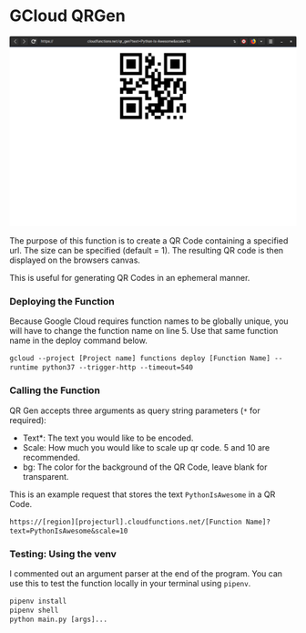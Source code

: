 # GCloud QRGen

<div style="align:center">
<img src="https://raw.githubusercontent.com/mikeymop/gcloudqrgen/master/example.png?token=AA6RJGIT26OPNP7UR3TORLS47GP52" width="600">
</div>

The purpose of this function is to create a QR Code containing a specified url. The size can be specified (default = 1). The resulting QR code is then displayed on the browsers canvas. 

This is useful for generating QR Codes in an ephemeral manner.

### Deploying the Function

Because Google Cloud requires function names to be globally unique, you will have to change the function name on line 5. Use that same function name in the deploy command below.

```
gcloud --project [Project name] functions deploy [Function Name] --runtime python37 --trigger-http --timeout=540
```

### Calling the Function

QR Gen accepts three arguments as query string parameters (`*` for required):

* Text*: The text you would like to be encoded.
* Scale: How much you would like to scale up qr code. 5 and 10 are recommended.
* bg: The color for the background of the QR Code, leave blank for transparent.

This is an example request that stores the text `PythonIsAwesome` in a QR Code.
```
https://[region][projecturl].cloudfunctions.net/[Function Name]?text=PythonIsAwesome&scale=10
```

### Testing: Using the venv

I commented out an argument parser at the end of the program. You can use this to test the function locally in your terminal using `pipenv`.

```
pipenv install
pipenv shell
python main.py [args]...
```
